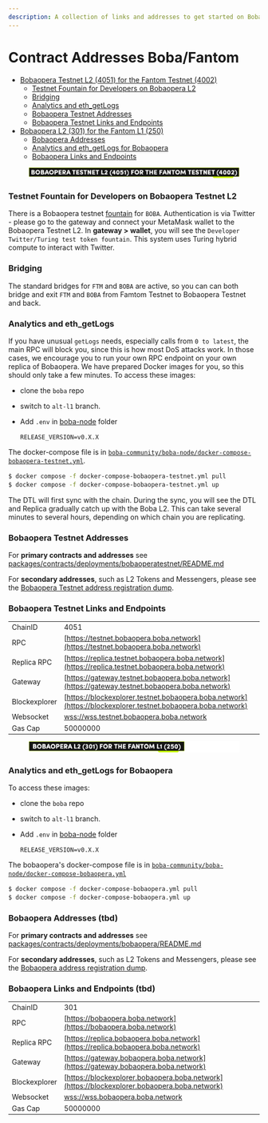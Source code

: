 ```yaml
---
description: A collection of links and addresses to get started on Boba-Fantom
---
```


# Contract Addresses Boba/Fantom

* [Bobaopera Testnet L2 (4051) for the Fantom Testnet (4002)](network-fantom.md#bobaopera-testnet-l2--4051--for-the-fantom-testnet--4002-)
  * [Testnet Fountain for Developers on Bobaopera L2](network-fantom.md#testnet-fountain-for-developers-on-bobaopera-testnet-l2)
  * [Bridging](network-fantom.md#bridging)
  * [Analytics and eth\_getLogs](network-fantom.md#Analytics-and-eth-getlogs)
  * [Bobaopera Testnet Addresses](network-fantom.md#bobaopera-testnet-addresses)
  * [Bobaopera Testnet Links and Endpoints](network-fantom.md#bobaopera-testnet-links-and-endpoints)
* [Bobaopera L2 (301) for the Fantom L1 (250)](network-fantom.md#bobaopera-l2--301--for-the-fantom-l1--250-)
  * [Bobaopera Addresses](network-fantom.md#bobaopera-addresses)
  * [Analytics and eth\_getLogs for Bobaopera](network-fantom.md#analytics-and-eth-getlogs-for-bobaopera)
  * [Bobaopera Links and Endpoints](network-fantom.md#bobaopera-links-and-endpoints)



<figure><img src="../../.gitbook/assets/Artboard 1 (1).png" alt=""><figcaption></figcaption></figure>

### Testnet Fountain for Developers on Bobaopera Testnet L2

There is a Bobaopera testnet [fountain](https://gateway.testnet.bobaopera.boba.network) for `BOBA`. Authentication is via Twitter - please go to the gateway and connect your MetaMask wallet to the Bobaopera Testnet L2. In **gateway > wallet**, you will see the `Developer Twitter/Turing test token fountain`. This system uses Turing hybrid compute to interact with Twitter.

### Bridging

The standard bridges for `FTM` and `BOBA` are active, so you can can both bridge and exit `FTM` and `BOBA` from Famtom Testnet to Bobaopera Testnet and back.

### Analytics and eth\_getLogs

If you have unusual `getLogs` needs, especially calls from `0 to latest`, the main RPC will block you, since this is how most DoS attacks work. In those cases, we encourage you to run your own RPC endpoint on your own replica of Bobaopera. We have prepared Docker images for you, so this should only take a few minutes. To access these images:

* clone the `boba` repo
* switch to `alt-l1` branch.
*   Add `.env` in [boba-node](https://github.com/bobanetwork/boba/tree/alt-l1/boba\_community/boba-node) folder

    ```
    RELEASE_VERSION=v0.X.X
    ```

The docker-compose file is in [`boba-community/boba-node/docker-compose-bobaopera-testnet.yml`](https://github.com/bobanetwork/boba/tree/alt-l1/boba\_community/boba-node).

```bash
$ docker compose -f docker-compose-bobaopera-testnet.yml pull
$ docker compose -f docker-compose-bobaopera-testnet.yml up
```

The DTL will first sync with the chain. During the sync, you will see the DTL and Replica gradually catch up with the Boba L2. This can take several minutes to several hours, depending on which chain you are replicating.

### Bobaopera Testnet Addresses

For **primary contracts and addresses** see [packages/contracts/deployments/bobaoperatestnet/README.md](../../packages/contracts/deployments/bobaoperatestnet/)

For **secondary addresses**, such as L2 Tokens and Messengers, please see the [Bobaopera Testnet address registration dump](../../packages/boba/register/addresses/addressesBobaOperaTestnet\_0x12ad9f501149D3FDd703cC10c567F416B7F0af8b.json).

### Bobaopera Testnet Links and Endpoints

|               |                                                                                                              |
| ------------- | ------------------------------------------------------------------------------------------------------------ |
| ChainID       | 4051                                                                                                         |
| RPC           | [https://testnet.bobaopera.boba.network](https://testnet.bobaopera.boba.network)                             |
| Replica RPC   | [https://replica.testnet.bobaopera.boba.network](https://replica.testnet.bobaopera.boba.network)             |
| Gateway       | [https://gateway.testnet.bobaopera.boba.network](https://gateway.testnet.bobaopera.boba.network)             |
| Blockexplorer | [https://blockexplorer.testnet.bobaopera.boba.network](https://blockexplorer.testnet.bobaopera.boba.network) |
| Websocket     | [wss://wss.testnet.bobaopera.boba.network](wss://wss.testnet.bobaopera.boba.network)                         |
| Gas Cap       | 50000000                                                                                                     |



<figure><img src="../../.gitbook/assets/Artboard 2 (1) (3).png" alt=""><figcaption></figcaption></figure>

### Analytics and eth\_getLogs for Bobaopera

To access these images:

* clone the `boba` repo
* switch to `alt-l1` branch.
*   Add `.env` in [boba-node](https://github.com/bobanetwork/boba/tree/alt-l1/boba\_community/boba-node) folder

    ```
    RELEASE_VERSION=v0.X.X
    ```

The bobaopera's docker-compose file is in [`boba-community/boba-node/docker-compose-bobaopera.yml`](https://github.com/bobanetwork/boba/tree/alt-l1/boba\_community/boba-node)

```bash
$ docker compose -f docker-compose-bobaopera.yml pull
$ docker compose -f docker-compose-bobaopera.yml up
```

### Bobaopera Addresses (tbd)

For **primary contracts and addresses** see [packages/contracts/deployments/bobaopera/README.md](../../packages/contracts/deployments/bobaopera/)

For **secondary addresses**, such as L2 Tokens and Messengers, please see the [Bobaopera address registration dump](../../packages/boba/register/addresses/addressesBobaOpera\_0xTBATBATBATBA.json).

### Bobaopera Links and Endpoints (tbd)

|               |                                                                                              |
| ------------- | -------------------------------------------------------------------------------------------- |
| ChainID       | 301                                                                                          |
| RPC           | [https://bobaopera.boba.network](https://bobaopera.boba.network)                             |
| Replica RPC   | [https://replica.bobaopera.boba.network](https://replica.bobaopera.boba.network)             |
| Gateway       | [https://gateway.bobaopera.boba.network](https://gateway.bobaopera.boba.network)             |
| Blockexplorer | [https://blockexplorer.bobaopera.boba.network](https://blockexplorer.bobaopera.boba.network) |
| Websocket     | [wss://wss.bobaopera.boba.network](wss://wss.bobaopera.boba.network)                         |
| Gas Cap       | 50000000                                                                                     |

